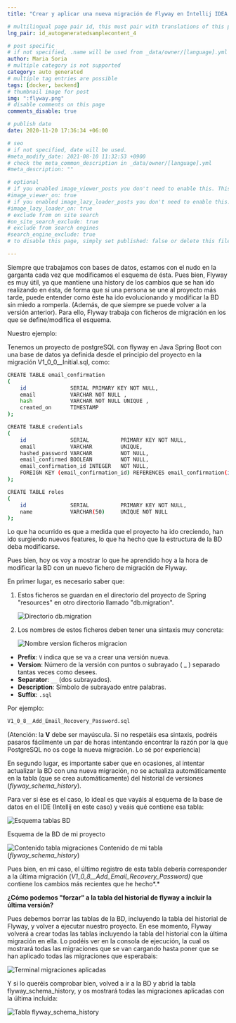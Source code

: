 ```yaml
---
title: "Crear y aplicar una nueva migración de Flyway en Intellij IDEA 2020.2.3"

# multilingual page pair id, this must pair with translations of this page. (This name must be unique)
lng_pair: id_autogeneratedsamplecontent_4

# post specific
# if not specified, .name will be used from _data/owner/[language].yml
author: Maria Soria
# multiple category is not supported
category: auto generated
# multiple tag entries are possible
tags: [docker, backend]
# thumbnail image for post
img: ":flyway.png"
# disable comments on this page
comments_disable: true

# publish date
date: 2020-11-20 17:36:34 +06:00

# seo
# if not specified, date will be used.
#meta_modify_date: 2021-08-10 11:32:53 +0900
# check the meta_common_description in _data/owner/[language].yml
#meta_description: ""

# optional
# if you enabled image_viewer_posts you don't need to enable this. This is only if image_viewer_posts = false
#image_viewer_on: true
# if you enabled image_lazy_loader_posts you don't need to enable this. This is only if image_lazy_loader_posts = false
#image_lazy_loader_on: true
# exclude from on site search
#on_site_search_exclude: true
# exclude from search engines
#search_engine_exclude: true
# to disable this page, simply set published: false or delete this file

---
```

Siempre que trabajamos con bases de datos, estamos con el nudo en la garganta cada vez que modificamos el esquema de ésta.
Pues bien, Flyway es muy útil, ya que mantiene una history de los cambios que se han ido realizando en ésta, de forma que
si una persona se une al proyecto más tarde, puede entender como éste ha ido evolucionando y modificar la BD sin miedo a romperla.
(Además, de que siempre se puede volver a la versión anterior). Para ello, Flyway trabaja con ficheros de migración en los que se
define/modifica el esquema.

Nuestro ejemplo:

Tenemos un proyecto de postgreSQL con flyway en Java Spring Boot con una base de datos ya definida desde el principio del proyecto en
la migración V1_0_0__Initial.sql, como:

```bash
CREATE TABLE email_confirmation
(
    id              SERIAL PRIMARY KEY NOT NULL,
    email           VARCHAR NOT NULL ,
    hash            VARCHAR NOT NULL UNIQUE ,
    created_on      TIMESTAMP
);

CREATE TABLE credentials
(
    id              SERIAL          PRIMARY KEY NOT NULL,
    email           VARCHAR         UNIQUE,
    hashed_password VARCHAR         NOT NULL,
    email_confirmed BOOLEAN         NOT NULL,
    email_confirmation_id INTEGER   NOT NULL,
    FOREIGN KEY (email_confirmation_id) REFERENCES email_confirmation(id)
);

CREATE TABLE roles
(
    id              SERIAL          PRIMARY KEY NOT NULL,
    name            VARCHAR(50)     UNIQUE NOT NULL
);
```

Lo que ha ocurrido es que a medida que el proyecto ha ido creciendo, han ido surgiendo nuevos features, lo que ha hecho que la
estructura de la BD deba modificarse.

Pues bien, hoy os voy a mostrar lo que he aprendido hoy a la hora de modificar la BD con un nuevo fichero de migración de Flyway.

En primer lugar, es necesario saber que:

1. Estos ficheros se guardan en el directorio del proyecto de Spring "resources" en otro directorio llamado "db.migration".

   ![Directorio db.migration](:/flyway/1.png)

2. Los nombres de estos ficheros deben tener una sintaxis muy concreta:

   ![Nombre version ficheros migracion](:/flyway/2.png)

- **Prefix**: `V` indica que se va a crear una versión nueva.
- **Version**: Número de la versión con puntos o subrayado ( _ ) separado tantas veces como desees.
- **Separator**: `__` (dos subrayados).
- **Description**: Símbolo de subrayado entre palabras.
- **Suffix**: `.sql`

Por ejemplo:

```bash
V1_0_8__Add_Email_Recovery_Password.sql
```

(Atención: la **V** debe ser mayúscula. Si no respetáis esa sintaxis, podréis pasaros fácilmente un par de horas intentando encontrar la razón por la que PostgreSQL no os coge la nueva migración. Lo sé por experiencia)

En segundo lugar, es importante saber que en ocasiones, al intentar actualizar la BD con una nueva migración, no se actualiza automáticamente en la tabla (que se crea automáticamente) del historial de versiones (*flyway_schema_history*).

Para ver si ése es el caso, lo ideal es que vayáis al esquema de la base de datos en el IDE (Intellij en este caso) y veáis qué contiene esa tabla:

   ![Esquema tablas BD](:/flyway/2b.png)

Esquema de la BD de mi proyecto

   ![Contenido tabla migraciones](:/flyway/2c.png)
Contenido de mi tabla (*flyway_schema_history*)

Pues bien, en mi caso, el último registro de esta tabla debería corresponder a la última migración (*V1_0_8__Add_Email_Recovery_Password)* que contiene los cambios más recientes que he hecho*.*

**¿Cómo podemos "forzar" a la tabla del historial de flyway a incluir la última versión?**

Pues debemos borrar las tablas de la BD, incluyendo la tabla del historial de Flyway, y volver a ejecutar nuestro proyecto. En ese momento, Flyway volverá a crear todas las tablas incluyendo la tabla del historial con la última migración en ella. Lo podéis ver en la consola de ejecución, la cual os mostrará todas las migraciones que se van cargando hasta poner que se han aplicado todas las migraciones que esperabais:

   ![Terminal migraciones aplicadas](:/flyway/2d.png)

Y si lo queréis comprobar bien, volved a ir a la BD y abrid la tabla flyway_schema_history, y os mostrará todas las migraciones aplicadas con la última incluida:

   ![Tabla flyway_schema_history](:/flyway/2e.png)
